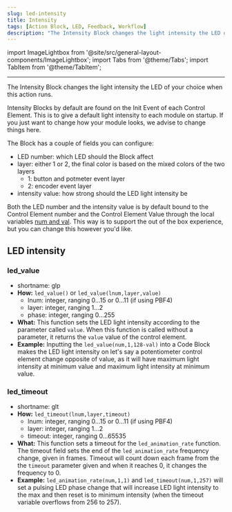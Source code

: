 ```yaml
---
slug: led-intensity
title: Intensity
tags: [Action Block, LED, Feedback, Workflow]
description: "The Intensity Block changes the light intensity the LED of your choice when this action runs."
---
```


import ImageLightbox from '@site/src/general-layout-components/ImageLightbox';
import Tabs from '@theme/Tabs';
import TabItem from '@theme/TabItem';

---

<Tabs>
  <TabItem value="About LED Intensity" label="About LED Intensity" default>


The Intensity Block changes the light intensity the LED of your choice when this action runs.

Intensity Blocks by default are found on the Init Event of each Control Element. This is to give a default light intensity to each module on startup. If you just want to change how your module looks, we advise to change things here.

The Block has a couple of fields you can configure:
- LED number: which LED should the Block affect
- layer: either 1 or 2, the final color is based on the mixed colors of the two layers
  - 1: button and potmeter event layer
  - 2: encoder event layer
- intensity value: how strong should the LED light intensity be

Both the LED number and the intensity value is by default bound to the Control Element number and the Control Element Value through the local variables [num and val](../variables/local-variables.md). This way is to support the out of the box experience, but you can change this however you'd like.



  </TabItem>
  <TabItem value="Reference Manual Entry" label="Reference Manual Entry">

## LED intensity

### led_value
  - shortname: glp
  - **How:** `led_value()` or `led_value(lnum,layer,value)`
    - lnum: integer, ranging 0...15 or 0...11 (if using PBF4)
    - layer: integer, ranging 1...2
    - phase: integer, ranging 0...255
  - **What:** This function sets the LED light intensity according to the parameter called `value`. When this function is called without a parameter, it returns the `value` value of the control element.
  - **Example:** Inputting the `led_value(num,1,128-val)` into a Code Block makes the LED light intensity on let's say a potentiometer control element change opposite of value, as it will have maximum light intensity at minimum value and maximum light intensity at minimum value. 

### led_timeout
  - shortname: glt <!-- will be setter getter -->
  - **How:** `led_timeout(lnum,layer,timeout)`
    - lnum: integer, ranging 0...15 or 0...11 (if using PBF4)
    - layer: integer, ranging 1...2
    - timeout: integer, ranging 0...65535
  - **What:** This function sets a timeout for the `led_animation_rate` function. The timeout field sets the end of the `led_animation_rate` frequency change, given in frames. Timeout will count down each frame from the the `timeout` parameter given and when it reaches 0, it changes the frequency to 0. <!-- amikor a timeout értéke 0ra csökken akkor automatikusan 0-ra áll a frequency, phase marad ott ahol éppen volt -->
  - **Example:** `led_animation_rate(num,1,1)` and `led_timeout(num,1,257)` will set a pulsing LED phase change that will increase LED light intensity to the max and then reset is to minimum intensity (when the timeout variable overflows from 256 to 257).



  </TabItem>
</Tabs>


